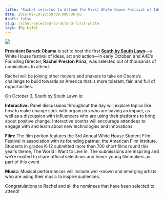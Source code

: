 ```yaml
---
title: 'Rachel selected to Attend the First White House Festival of Ideas, Art, and Action '
date: 2016-09-19T10:59:00.000-06:00
draft: false
slug: rachel-selected-to-attend-first-white
tags: [My Life]
---
```


![](/images/blog/legacy/SXSL.jpg)

**President Barack Obama** is set to host the first [**South by South Lawn**](https://www.whitehouse.gov/blog/2016/09/01/announcing-south-south-lawn-white-house-festival-ideas-art-and-action)—a White House festival of ideas, art and action—in early October, and A4E’s Founding Director, **Rachel Preston Prinz**, was selected out of thousands of nominations to attend.

Rachel will be joining other movers and shakers to take on Obama’s challenge to build towards an America that is more tolerant, fair, and full of opportunities.

On October 3, South by South Lawn is:  
  

**Interactive:** Panel discussions throughout the day will explore topics like how to make change stick with organizers who are having an impact, as well as a discussion with influencers who are using their platforms to bring about positive change. Interactive booths will encourage attendees to engage with and learn about new technologies and innovations.

  
**Film:** The film portion features the 3rd Annual White House Student Film Festival in association with its founding partner, the American Film Institute. Students in grades K-12 submitted more than 700 short films round this year’s theme, The World I Want to Live In. The submissions are inspiring and we’re excited to share official selections and honor young filmmakers as part of this event

  
**Music:** Musical performances will include well-known and emerging artists who are using their music to inspire audiences.

Congratulations to Rachel and all the nominees that have been selected to attend!